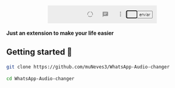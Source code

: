 <p align="center"> 
    <img src="./Assets/Screenshot_2.png" alt="imagem de WhatsApp"/>
</p>

**Just an extension to make your life easier**

## Getting started 🤔

```sh
git clone https://github.com/muNeves3/WhatsApp-Audio-changer
```

```sh
cd WhatsApp-Audio-changer
```
